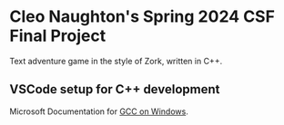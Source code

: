 # Cleo Naughton's Spring 2024 CSF Final Project

Text adventure game in the style of Zork, written in C++.

## VSCode setup for C++ development

Microsoft Documentation for [GCC on Windows](https://code.visualstudio.com/docs/cpp/config-mingw).

